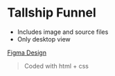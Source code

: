 # Tallship Funnel

- Includes image and source files
- Only desktop view

<a href="https://figma.com/@orientalArg" title="Find the design on figma" >Figma Design</a>

> Coded with html + css
